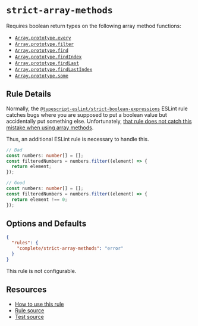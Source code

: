 # `strict-array-methods`

Requires boolean return types on the following array method functions:

- [`Array.prototype.every`](https://developer.mozilla.org/en-US/docs/Web/JavaScript/Reference/Global_Objects/Array/every)
- [`Array.prototype.filter`](https://developer.mozilla.org/en-US/docs/Web/JavaScript/Reference/Global_Objects/Array/filter)
- [`Array.prototype.find`](https://developer.mozilla.org/en-US/docs/Web/JavaScript/Reference/Global_Objects/Array/find)
- [`Array.prototype.findIndex`](https://developer.mozilla.org/en-US/docs/Web/JavaScript/Reference/Global_Objects/Array/findIndex)
- [`Array.prototype.findLast`](https://developer.mozilla.org/en-US/docs/Web/JavaScript/Reference/Global_Objects/Array/findLast)
- [`Array.prototype.findLastIndex`](https://developer.mozilla.org/en-US/docs/Web/JavaScript/Reference/Global_Objects/Array/findLastIndex)
- [`Array.prototype.some`](https://developer.mozilla.org/en-US/docs/Web/JavaScript/Reference/Global_Objects/Array/some)

## Rule Details

Normally, the [`@typescript-eslint/strict-boolean-expressions`](https://typescript-eslint.io/rules/strict-boolean-expressions/) ESLint rule catches bugs where you are supposed to put a boolean value but accidentally put something else. Unfortunately, [that rule does not catch this mistake when using array methods](https://github.com/typescript-eslint/typescript-eslint/issues/8016).

Thus, an additional ESLint rule is necessary to handle this.

```ts
// Bad
const numbers: number[] = [];
const filteredNumbers = numbers.filter((element) => {
  return element;
});

// Good
const numbers: number[] = [];
const filteredNumbers = numbers.filter((element) => {
  return element !== 0;
});
```

## Options and Defaults

```json
{
  "rules": {
    "complete/strict-array-methods": "error"
  }
}
```

This rule is not configurable.

## Resources

- [How to use this rule](../../README.md#install--usage)
- [Rule source](../../src/rules/strict-array-methods.ts)
- [Test source](../../tests/rules/strict-array-methods.test.ts)
